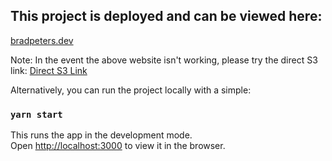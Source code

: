 ## This project is deployed and can be viewed here:

[bradpeters.dev](https://bradpeters.dev)

Note: In the event the above website isn't working, please try the direct S3 link: [Direct S3 Link](http://bradpeters.dev.s3-website-us-east-1.amazonaws.com/)

Alternatively, you can run the project locally with a simple:

### `yarn start`

This runs the app in the development mode.<br />
Open [http://localhost:3000](http://localhost:3000) to view it in the browser.
